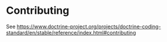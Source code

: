 # Contributing

See https://www.doctrine-project.org/projects/doctrine-coding-standard/en/stable/reference/index.html#contributing

